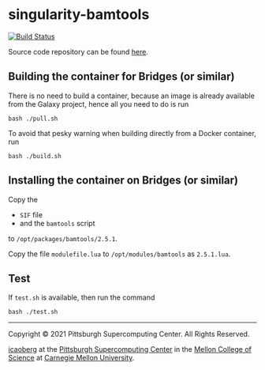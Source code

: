 # singularity-bamtools
[![Build Status](https://www.travis-ci.com/icaoberg/singularity-bamtools.svg?branch=main)](https://www.travis-ci.com/icaoberg/singularity-bamtools)

Source code repository can be found [here](https://github.com/trinityrnaseq/trinityrnaseq).

## Building the container for Bridges (or similar)
There is no need to build a container, because an image is already available from the Galaxy project, hence all you need to do is run

```
bash ./pull.sh
```

To avoid that pesky warning when building directly from a Docker container, run

```
bash ./build.sh
```

## Installing the container on Bridges (or similar)
Copy the

* `SIF` file
* and the `bamtools` script

to `/opt/packages/bamtools/2.5.1`.

Copy the file `modulefile.lua` to `/opt/modules/bamtools` as `2.5.1.lua`.

## Test
If `test.sh` is available, then run the command

```
bash ./test.sh
```

---
Copyright © 2021 Pittsburgh Supercomputing Center. All Rights Reserved.

[icaoberg](http://www.andrew.cmu.edu/~icaoberg) at the [Pittsburgh Supercomputing Center](http://www.psc.edu) in the [Mellon College of Science](https://www.cmu.edu/mcs/) at [Carnegie Mellon University](http://www.cmu.edu).

